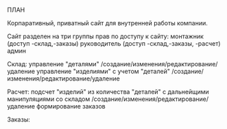 ПЛАН

Корпаративный, приватный сайт для внутренней работы компании.

Cайт разделен на три группы прав по доступу к сайту:
  монтажник (доступ -склад,-заказы)
  руководитель (доступ -склад,-заказы, -расчет)
  админ

Склад:
  управление "деталями" /создание/изменения/редактирование/удаление
  управление "изделиями" с учетом "деталей" /создание/изменения/редактирование/удаление

Расчет:
  подсчет "изделий" из количества "деталей" с дальнейщими манипуляциями со складом /создание/изменения/редактирование/удаление
  формирование заказов

Заказы:
